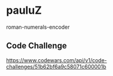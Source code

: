 pauluZ
======

roman-numerals-encoder

Code Challenge
--------------
https://www.codewars.com/api/v1/code-challenges/51b62bf6a9c58071c600001b
